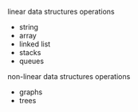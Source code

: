 linear data structures operations 
  - string
  - array
  - linked list
  - stacks
  - queues

non-linear data structures operations 
  - graphs
  - trees
